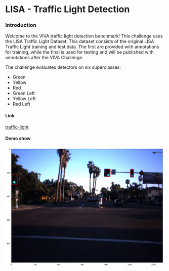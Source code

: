 # LISA - Traffic Light Detection

### Introduction

Welcome to the VIVA traffic light detection benchmark! This challenge uses the LISA Traffic Light Dataset. This dataset consists of the original LISA Traffic Light training and test data. The first are provided with annotations for training, while the final is used for testing and will be published with annotations after the VIVA Challenge.

The challenge evaluates detectors on six superclasses:

* Green
* Yellow
* Red
* Green Left
* Yellow Left
* Red Left

#### Link
[traffic-light](http://cvrr.ucsd.edu/vivachallenge/index.php/traffic-light/traffic-light-detection/)

#### Demo show
![](https://raw.githubusercontent.com/Maycbj/Share/intern_sensetime/lights/images/LISA_lights.jpg)



